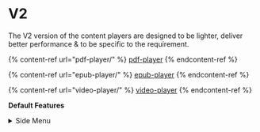 # V2

The V2 version of the content players are designed to be lighter, deliver better performance & to be specific to the requirement.

{% content-ref url="pdf-player/" %}
[pdf-player](pdf-player/)
{% endcontent-ref %}

{% content-ref url="epub-player/" %}
[epub-player](epub-player/)
{% endcontent-ref %}

{% content-ref url="video-player/" %}
[video-player](video-player/)
{% endcontent-ref %}



**Default Features**

<details>

<summary>Side Menu</summary>



In the side menu, one can configure additional capabilities such as 'Share', 'Download'xt and 'Print'. \
![](../../../../.gitbook/assets/pdfPlayerV2Sidemenu.png)

Sample config:

```
"config": {  
    "sideMenu": { 
      "showShare": true, // show/hide share button in side menu. default value is true
      "showDownload": true, // show/hide download button in side menu. default value is true
      "showExit": false, // show/hide exit button in side menu. default value is false
      "showPrint": true // show/hide print button in side menu. default value is true
    }
}
```

</details>

